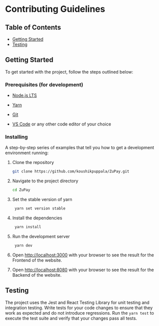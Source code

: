 # Contributing Guidelines

## Table of Contents

-   [Getting Started](#getting-started)
-   [Testing](#testing)

## Getting Started

To get started with the project, follow the steps outlined below:

### Prerequisites (for development)

-   [Node.js LTS](https://nodejs.org/en/)

-   [Yarn](https://yarnpkg.com/)

-   [Git](https://git-scm.com/)

-   [VS Code](https://code.visualstudio.com/) or any other code editor of your choice

### Installing

A step-by-step series of examples that tell you how to get a development environment running:

1. Clone the repository

    ```bash
    git clone https://github.com/koushikpuppala/ZuPay.git
    ```

2. Navigate to the project directory

    ```bash
    cd ZuPay
    ```

3. Set the stable version of yarn

    ```bash
     yarn set version stable
    ```

4. Install the dependencies

    ```bash
     yarn install
    ```

5. Run the development server

    ```bash
     yarn dev
    ```

6. Open [http://localhost:3000](http://localhost:3000) with your browser to see the result for the Frontend of the website.

7. Open [http://localhost:8080](http://localhost:8080) with your browser to see the result for the Backend of the website.

## Testing

The project uses the Jest and React Testing Library for unit testing and integration testing. Write tests for your code changes to ensure that they work as expected and do not introduce regressions. Run the `yarn test` to execute the test suite and verify that your changes pass all tests.
